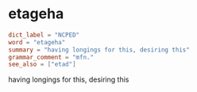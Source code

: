 # etageha

``` toml
dict_label = "NCPED"
word = "etageha"
summary = "having longings for this, desiring this"
grammar_comment = "mfn."
see_also = ["etad"]
```

having longings for this, desiring this

